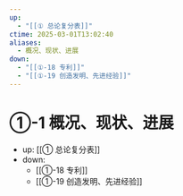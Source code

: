```yaml
---
up:
  - "[[① 总论复分表]]"
ctime: 2025-03-01T13:02:40
aliases:
  - 概况、现状、进展
down:
  - "[[①-18 专利]]"
  - "[[①-19 创造发明、先进经验]]"
---
```


# ①-1 概况、现状、进展

- up: [[① 总论复分表]]
- down:	
	- [[①-18 专利]]
	- [[①-19 创造发明、先进经验]]
	
